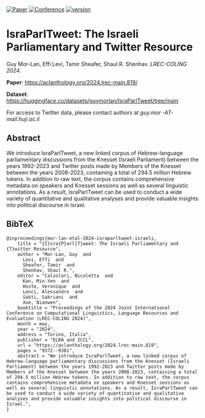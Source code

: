[![Paper](http://img.shields.io/badge/paper-ACL--anthology-B31B1B.svg)](https://aclanthology.org/2024.lrec-main.819.pdf)
[![Conference](https://img.shields.io/badge/conference-LREC_COLING_2024-blue)](https://lrec-coling-2024.org/)
[![version](https://img.shields.io/badge/license-CC_BY_4.0-orange)]()

# IsraParlTweet: The Israeli Parliamentary and Twitter Resource

Guy Mor-Lan, Effi Levi, Tamir Sheafer, Shaul R. Shenhav. _LREC-COLING 2024_.

**Paper**: https://aclanthology.org/2024.lrec-main.819/

**Dataset**: https://huggingface.co/datasets/guymorlan/IsraParlTweet/tree/main

For access to Twitter data, please contact authors at *guy.mor -AT- mail.huji.ac.il*

## Abstract
We introduce IsraParlTweet, a new linked corpus of Hebrew-language parliamentary discussions from the Knesset (Israeli Parliament) between the years 1992-2023 and Twitter posts made by Members of the Knesset between the years 2008-2023, containing a total of 294.5 million Hebrew tokens. In addition to raw text, the corpus contains comprehensive metadata on speakers and Knesset sessions as well as several linguistic annotations. As a result, IsraParlTweet can be used to conduct a wide variety of quantitative and qualitative analyses and provide valuable insights into political discourse in Israel.

## BibTeX

```
@inproceedings{mor-lan-etal-2024-israparltweet-israeli,
    title = "{I}sra{P}arl{T}weet: The Israeli Parliamentary and {T}witter Resource",
    author = "Mor-Lan, Guy  and
      Levi, Effi  and
      Sheafer, Tamir  and
      Shenhav, Shaul R.",
    editor = "Calzolari, Nicoletta  and
      Kan, Min-Yen  and
      Hoste, Veronique  and
      Lenci, Alessandro  and
      Sakti, Sakriani  and
      Xue, Nianwen",
    booktitle = "Proceedings of the 2024 Joint International Conference on Computational Linguistics, Language Resources and Evaluation (LREC-COLING 2024)",
    month = may,
    year = "2024",
    address = "Torino, Italia",
    publisher = "ELRA and ICCL",
    url = "https://aclanthology.org/2024.lrec-main.819",
    pages = "9372--9381",
    abstract = "We introduce IsraParlTweet, a new linked corpus of Hebrew-language parliamentary discussions from the Knesset (Israeli Parliament) between the years 1992-2023 and Twitter posts made by Members of the Knesset between the years 2008-2023, containing a total of 294.5 million Hebrew tokens. In addition to raw text, the corpus contains comprehensive metadata on speakers and Knesset sessions as well as several linguistic annotations. As a result, IsraParlTweet can be used to conduct a wide variety of quantitative and qualitative analyses and provide valuable insights into political discourse in Israel.",
}
```

